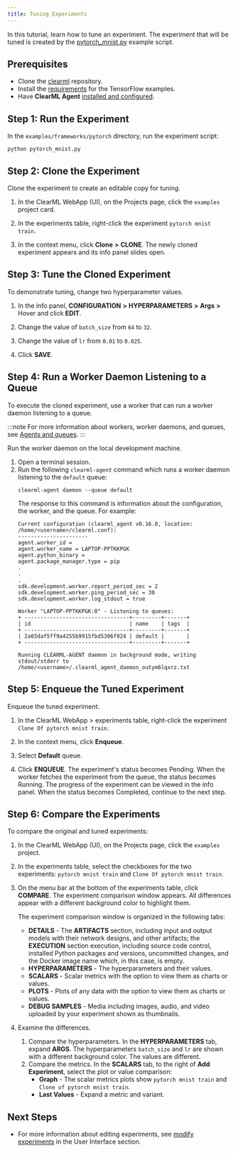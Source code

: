 ```yaml
---
title: Tuning Experiments
---
```


In this tutorial, learn how to tune an experiment. The experiment that will be tuned is created by the [pytorch_mnist.py](https://github.com/allegroai/clearml/blob/master/examples/frameworks/pytorch/pytorch_mnist.py) 
example script. 

## Prerequisites

* Clone the [clearml](https://github.com/allegroai/clearml) repository.
* Install the [requirements](https://github.com/allegroai/clearml/blob/master/examples/frameworks/tensorflow/requirements.txt) 
  for the TensorFlow examples.
* Have **ClearML Agent** [installed and configured](../../clearml_agent/clearml_agent_setup.md#installation).

## Step 1: Run the Experiment

In the `examples/frameworks/pytorch` directory, run the experiment script:

    python pytorch_mnist.py

## Step 2: Clone the Experiment

Clone the experiment to create an editable copy for tuning.

1. In the ClearML WebApp (UI), on the Projects page, click the `examples` project card.

1. In the experiments table, right-click the experiment `pytorch mnist train`.

1. In the context menu, click **Clone** **>** **CLONE**. The newly cloned experiment appears and its info panel slides open.

## Step 3: Tune the Cloned Experiment

To demonstrate tuning, change two hyperparameter values.

1. In the info panel, **CONFIGURATION** **>** **HYPERPARAMETERS** **>** **Args** **>** Hover and click **EDIT**.

1. Change the value of `batch_size` from `64` to `32`.

1. Change the value of `lr` from `0.01` to `0.025`.

1. Click **SAVE**.

## Step 4: Run a Worker Daemon Listening to a Queue

To execute the cloned experiment, use a worker that can run a worker daemon listening to a queue.

:::note
For more information about workers, worker daemons, and queues, see [Agents and queues](../../fundamentals/agents_and_queues.md).
:::

Run the worker daemon on the local development machine.
1. Open a terminal session.
1. Run the following `clearml-agent` command which runs a worker daemon listening to the `default` queue:
    ```
    clearml-agent daemon --queue default
    ```
    The response to this command is information about the configuration, the worker, and the queue. For example:
    ```
    Current configuration (clearml_agent v0.16.0, location: /home/<username>/clearml.conf):
    ----------------------
    agent.worker_id =
    agent.worker_name = LAPTOP-PPTKKPGK
    agent.python_binary =
    agent.package_manager.type = pip
    .
    .
    .
    sdk.development.worker.report_period_sec = 2
    sdk.development.worker.ping_period_sec = 30
    sdk.development.worker.log_stdout = true
        
    Worker "LAPTOP-PPTKKPGK:0" - Listening to queues:
    + ---------------------------------+---------+-------+
    | id                               | name    | tags  |
    + ---------------------------------+---------+-------+
    | 2a03daf5ff9a4255b9915fbd5306f924 | default |       |
    + ---------------------------------+---------+-------+
        
    Running CLEARML-AGENT daemon in background mode, writing stdout/stderr to /home/<username>/.clearml_agent_daemon_outym6lqxrz.txt
    ```
   
## Step 5: Enqueue the Tuned Experiment

Enqueue the tuned experiment.

1. In the ClearML WebApp > experiments table, right-click the experiment `Clone Of pytorch mnist train`.

1. In the context menu, click **Enqueue**.

1. Select **Default** queue. 
   
1. Click **ENQUEUE**. The experiment's status becomes Pending. When the worker fetches the experiment from the queue, 
   the status becomes Running. The progress of the experiment can be viewed in the info panel. When the status becomes 
   Completed, continue to the next step.

## Step 6: Compare the Experiments

To compare the original and tuned experiments:
1. In the ClearML WebApp (UI), on the Projects page, click the `examples` project.
1. In the experiments table, select the checkboxes for the two experiments: `pytorch mnist train` and `Clone Of pytorch mnist train`.
1. On the menu bar at the bottom of the experiments table, click **COMPARE**. The experiment comparison window appears. 
   All differences appear with a different background color to highlight them.

    The experiment comparison window is organized in the following tabs:
    * **DETAILS** - The **ARTIFACTS** section, including input and output models with their network designs, and other artifacts;
        the **EXECUTION** section execution, including source code control, installed Python packages and versions, 
      uncommitted changes, and the Docker image name which, in this case, is empty.
    * **HYPERPARAMETERS** - The hyperparameters and their values.
    * **SCALARS** - Scalar metrics with the option to view them as charts or values.
    * **PLOTS** - Plots of any data with the option to view them as charts or values.
    * **DEBUG SAMPLES** - Media including images, audio, and video uploaded by your experiment shown as thumbnails.
1. Examine the differences.
    1. Compare the hyperparameters. In the **HYPERPARAMETERS** tab, expand **ARGS**. The hyperparameters `batch_size` 
       and `lr` are shown with a different background color. The values are different.
    1. Compare the metrics. In the **SCALARS** tab, to the right of **Add Experiment**, select the plot or value comparison:
        * **Graph** - The scalar metrics plots show `pytorch mnist train` and `Clone of pytorch mnist train`.
        * **Last Values** - Expand a metric and variant.


## Next Steps

* For more information about editing experiments, see [modify experiments](../../webapp/webapp_exp_tuning.md#modifying-experiments) 
  in the User Interface section.